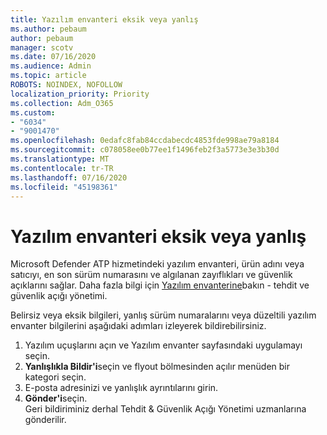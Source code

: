 ```yaml
---
title: Yazılım envanteri eksik veya yanlış
ms.author: pebaum
author: pebaum
manager: scotv
ms.date: 07/16/2020
ms.audience: Admin
ms.topic: article
ROBOTS: NOINDEX, NOFOLLOW
localization_priority: Priority
ms.collection: Adm_O365
ms.custom:
- "6034"
- "9001470"
ms.openlocfilehash: 0edafc8fab84ccdabecdc4853fde998ae79a8184
ms.sourcegitcommit: c078058ee0b77ee1f1496feb2f3a5773e3e3b30d
ms.translationtype: MT
ms.contentlocale: tr-TR
ms.lasthandoff: 07/16/2020
ms.locfileid: "45198361"
---
```

# <a name="software-inventory-is-missing-or-inaccurate"></a>Yazılım envanteri eksik veya yanlış

Microsoft Defender ATP hizmetindeki yazılım envanteri, ürün adını veya satıcıyı, en son sürüm numarasını ve algılanan zayıflıkları ve güvenlik açıklarını sağlar. Daha fazla bilgi için [Yazılım envanterine](https://docs.microsoft.com/windows/security/threat-protection/microsoft-defender-atp/tvm-software-inventory)bakın - tehdit ve güvenlik açığı yönetimi.

Belirsiz veya eksik bilgileri, yanlış sürüm numaralarını veya düzeltili yazılım envanter bilgilerini aşağıdaki adımları izleyerek bildirebilirsiniz.  

1. Yazılım uçuşlarını açın ve Yazılım envanter sayfasındaki uygulamayı seçin.
2. **Yanlışlıkla Bildir'i**seçin ve flyout bölmesinden açılır menüden bir kategori seçin.
3. E-posta adresinizi ve yanlışlık ayrıntılarını girin.
4. **Gönder'i**seçin.</br>
    Geri bildiriminiz derhal Tehdit & Güvenlik Açığı Yönetimi uzmanlarına gönderilir.